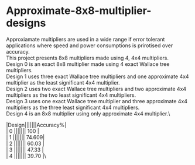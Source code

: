 # Approximate-8x8-multiplier-designs
Approxiamate multipliers are used in a wide range if error tolerant applications where speed and power consumptions is prirotised over accuracy.
\
This project presents 8x8 multipliers made using 4, 4x4 multipliers.\
Design 0 is an exact 8x8 multiplier made using 4 exact Wallace tree multipliers.\
Design 1 uses three exact Wallace tree multipliers and one approximate 4x4 multiplier as the least significant 4x4 multiplier.\
Design 2 uses two exact Wallace tree multipliers and two approximate 4x4 multipliers as the two least significant 4x4 multipliers.\
Design 3 uses one exact Wallace tree multiplier and three approximate 4x4 multipliers as the three least significant 4x4 multipliers.\
Design 4 is an 8x8 multiplier using only approximate 4x4 multiplier.\

|Design|||||||Accuracy%|\
|   0   |||||||  100   |\
|   1   |||||||  74.609|\
|   2   |||||||  60.03 |\
|   3   |||||||  47.33 |\
|   4   |||||||  39.70 |\
